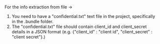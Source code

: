 For the info extraction from file ->
1. You need to have a "confidential.txt" text file in the project, specifically in the .bundle folder.
2. The "confidential.txt" file should contain client_id and client_secret details in a JSON format (e.g. {"client_id" : "client id", "client_secret" : "client secret"}.)